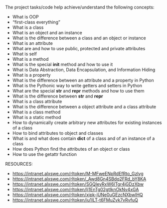 The project tasks/code help achieve/understand the following concepts:
- What is OOP
- “first-class everything”
- What is a class
- What is an object and an instance
- What is the difference between a class and an object or instance
- What is an attribute
- What are and how to use public, protected and private attributes
- What is self
- What is a method
- What is the special __init__ method and how to use it
- What is Data Abstraction, Data Encapsulation, and Information Hiding
- What is a property
- What is the difference between an attribute and a property in Python
- What is the Pythonic way to write getters and setters in Python
- What are the special __str__ and __repr__ methods and how to use them
- What is the difference between __str__ and __repr__
- What is a class attribute
- What is the difference between a object attribute and a class attribute
- What is a class method
- What is a static method
- How to dynamically create arbitrary new attributes for existing instances of a class
- How to bind attributes to object and classes
- What is and what does contain __dict__ of a class and of an instance of a class
- How does Python find the attributes of an object or class
- How to use the getattr function

RESOURCES:
- https://intranet.alxswe.com/rltoken/M-MFweENpRdEfRto_Gzlvg
- https://intranet.alxswe.com/rltoken/_Awd8Gn4SBdq2FRd_bY8KA
- https://intranet.alxswe.com/rltoken/SGQIevRxW6lTgr4jGDzXbw
- https://intranet.alxswe.com/rltoken/Ij1EnTg02gtIknOkNv4xGA
- https://intranet.alxswe.com/rltoken/xjpk-jUNe0uGEzcNXbwIHQ
- https://intranet.alxswe.com/rltoken/iu1ILT-t6FMuZvk7vRvfuQ
